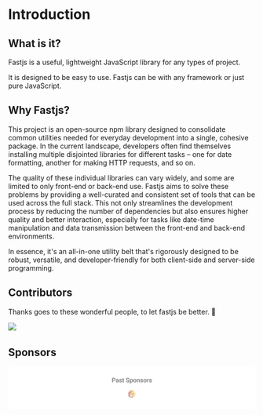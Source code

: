 # Introduction

## What is it?

Fastjs is a useful, lightweight JavaScript library for any types of project.

It is designed to be easy to use. Fastjs can be with any framework or just pure JavaScript.

 ## Why Fastjs?

This project is an open-source npm library designed to consolidate common utilities needed for everyday development into a single, cohesive package. In the current landscape, developers often find themselves installing multiple disjointed libraries for different tasks – one for date formatting, another for making HTTP requests, and so on.

The quality of these individual libraries can vary widely, and some are limited to only front-end or back-end use. Fastjs aims to solve these problems by providing a well-curated and consistent set of tools that can be used across the full stack. This not only streamlines the development process by reducing the number of dependencies but also ensures higher quality and better interaction, especially for tasks like date-time manipulation and data transmission between the front-end and back-end environments.

In essence, it's an all-in-one utility belt that's rigorously designed to be robust, versatile, and developer-friendly for both client-side and server-side programming.

## Contributors

Thanks goes to these wonderful people, to let fastjs be better. 🙌

<a href="https://github.com/fastjs-team/core/graphs/contributors">
  <img src="https://contrib.rocks/image?repo=fastjs-team/core" />
</a>

## Sponsors

<div align="center">
  <img src="https://raw.githubusercontent.com/dy-xiaodong2022/sponsors/main/sponsors.svg" />
</div>